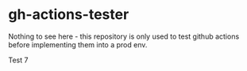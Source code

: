 # gh-actions-tester
Nothing to see here - this repository is only used to test github actions before implementing them into a prod env.

Test 7